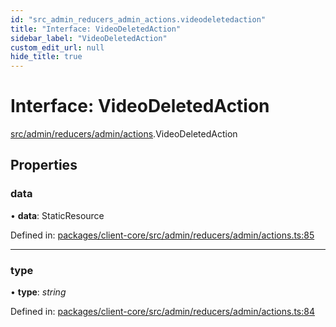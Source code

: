 ```yaml
---
id: "src_admin_reducers_admin_actions.videodeletedaction"
title: "Interface: VideoDeletedAction"
sidebar_label: "VideoDeletedAction"
custom_edit_url: null
hide_title: true
---
```


# Interface: VideoDeletedAction

[src/admin/reducers/admin/actions](../modules/src_admin_reducers_admin_actions.md).VideoDeletedAction

## Properties

### data

• **data**: StaticResource

Defined in: [packages/client-core/src/admin/reducers/admin/actions.ts:85](https://github.com/xr3ngine/xr3ngine/blob/2d83606b6/packages/client-core/src/admin/reducers/admin/actions.ts#L85)

___

### type

• **type**: *string*

Defined in: [packages/client-core/src/admin/reducers/admin/actions.ts:84](https://github.com/xr3ngine/xr3ngine/blob/2d83606b6/packages/client-core/src/admin/reducers/admin/actions.ts#L84)
